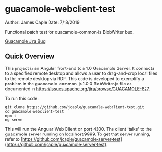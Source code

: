 # guacamole-webclient-test

Author: James Caple
Date: 7/18/2019

Functional patch test for guacamole-common-js BlobWriter bug.

[Guacamole Jira Bug](https://issues.apache.org/jira/browse/GUACAMOLE-827)

## Quick Overview

This project is an Angular front-end to a 1.0 Guacamole Server.  It connects to a specified remote desktop and
allows a user to drag-and-drop local files to the remote desktop via RDP.  This code is developed to exemplify a problem
in the guacamole-common-js 1.0.0 BlobWriter.js file as documented in https://issues.apache.org/jira/browse/GUACAMOLE-827.

To run this code:

```
git clone https://github.com/jcaple/guacamole-webclient-test.git
cd guacamole-webclient-test
npm i
ng serve
```

This will run the Angular Web Client on port 4200.  The client 'talks' to the guacamole server running on localhost:9999.  To get that server running, refer to [https://github.com/jcaple/guacamole-server-test](https://github.com/jcaple/guacamole-server-test).
